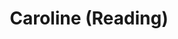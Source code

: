 ---
title: Caroline (Reading)
year: 1928
opening_date: 1928-04-03
closing_date: 
layout: productions
image:
image_caption:
image_credit:
playbill:
category:
details:
  Theatre: Theatre Jacksonville
cast:
  Caroline Ashley: Mrs. William Macklin
  Robert Oldham: Don Ferrandou
  Isabella Trench: Mrs. Fitzhugh Allderdice
  Rex Cunningham: Lawrence Perkins, Jr.
  Cooper: Mrs. Burton Barrs
  Maurice Fulton: Mrs. Don. W. Ferrandou
  Dr. Cornish: W.R. Carter
crew:
  Stage Directions: Mrs. Willis M. Ball
  Set and Lighting: 
    - Anne C. Lalor
    - Irene Von Osthoff
    - Tom Cashen
understudies:
orchestra:
external_links:
---